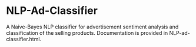 # NLP-Ad-Classifier
A Naive-Bayes NLP classifier for advertisement sentiment analysis and classification of the selling products. Documentation is provided in NLP-ad-classifier.html.

